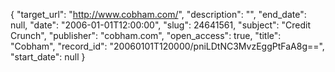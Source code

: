 {
  "target_url": "http://www.cobham.com/", 
  "description": "", 
  "end_date": null, 
  "date": "2006-01-01T12:00:00", 
  "slug": 24641561, 
  "subject": "Credit Crunch", 
  "publisher": "cobham.com", 
  "open_access": true, 
  "title": "Cobham", 
  "record_id": "20060101T120000/pniLDtNC3MvzEggPtFaA8g==", 
  "start_date": null
}

